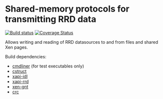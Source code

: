 Shared-memory protocols for transmitting RRD data
=================================================

[![Build status](https://travis-ci.org/xapi-project/rrd-transport.png?branch=master)](https://travis-ci.org/xapi-project/rrd-transport)
[![Coverage Status](https://coveralls.io/repos/xapi-project/rrd-transport/badge.svg?branch=master&service=github)](https://coveralls.io/github/xapi-project/rrd-transport?branch=master)

Allows writing and reading of RRD datasources to and from files and shared Xen
pages.

Build dependencies:

* [cmdliner](https://github.com/dbuenzli/cmdliner) (for test executables only)
* [cstruct](https://github.com/avsm/ocaml-cstruct)
* [xapi-idl](https://github.com/xapi-project/xcp-idl)
* [xapi-rrd](https://github.com/xen-org/xcp-rrd)
* [xen-gnt](https://github.com/mirage/ocaml-gnt)
* [crc](https://github.com/xapi-project/ocaml-crc)
